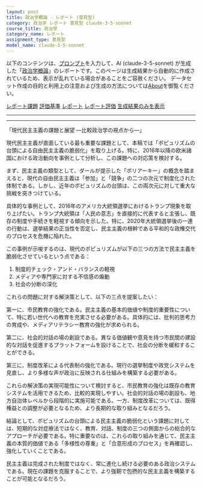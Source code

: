 ```yaml
---
layout: post
title: 政治学概論 - レポート (意見型)
category: 政治学 レポート 意見型 claude-3-5-sonnet
course_title: 政治学
category_name: レポート
assignment_type: 意見型
model_name: claude-3-5-sonnet
---
```


以下のコンテンツは、[プロンプト](https://github.com/takedatoshiyuki/synthetic_assignments/tree/main/generated/政治学/claude-3-5-sonnet/prompt_レポート-意見型.md)を入力して、AI (claude-3-5-sonnet) が生成した「[政治学概論](/contents/政治学/)」のレポートです。このページは生成結果から自動的に作成されているため、表示が乱れている場合があることをご容赦ください。
データセット作成の目的と利用上の注意および生成の方法については[About](/About)を御覧ください。

[レポート課題](../レポート課題-意見型)
[評価基準](../評価基準-意見型)
[レポート](../レポート-意見型)
[レポート評価](../レポート評価-意見型)
[生成結果のみを表示](https://github.com/takedatoshiyuki/synthetic_assignments/tree/main/generated/政治学/claude-3-5-sonnet/レポート-意見型.md)
  

***
***
  
「現代民主主義の課題と展望 ―比較政治学の視点から―」

現代民主主義が直面している最も重要な課題として、本稿では「ポピュリズムの台頭による自由民主主義の脆弱化」を取り上げる。特に、2016年以降の欧米諸国における政治動向を事例として分析し、この課題への対応策を検討する。

まず、民主主義の類型として、ダールが提示した「ポリアーキー」の概念を踏まえると、現代の自由民主主義は「参加」と「競争」の二つの次元で制度化された体制である。しかし、近年のポピュリズムの台頭は、この両次元に対して重大な挑戦を突きつけている。

具体的な事例として、2016年のアメリカ大統領選挙におけるトランプ現象を取り上げたい。トランプ大統領は「人民の意志」を直接的に代表すると主張し、既存の制度や手続きを軽視する傾向を示した。特に、2020年大統領選挙後の一連の行動は、選挙結果の正当性を否定し、民主主義の根幹である平和的な政権交代のプロセスを危機に陥れた。

この事例が示唆するのは、現代のポピュリズムが以下の三つの方法で民主主義を脆弱化させているという点である：

1. 制度的チェック・アンド・バランスの軽視
2. メディアや専門家に対する不信感の煽動
3. 社会の分断の深化

これらの問題に対する解決策として、以下の三点を提案したい：

第一に、市民教育の強化である。民主主義の基本的価値や制度的重要性について、特に若い世代への教育を充実させる必要がある。具体的には、批判的思考力の育成や、メディアリテラシー教育の強化が求められる。

第二に、社会的対話の場の創設である。異なる価値観や意見を持つ市民間の建設的な対話を促進するプラットフォームを設けることで、社会の分断を緩和することができる。

第三に、制度改革による代表制の強化である。現行の選挙制度や政党システムを見直し、より多様な声が政治に反映される仕組みを構築する必要がある。

これらの解決策の実現可能性について検討すると、市民教育の強化は既存の教育システムを活用できるため、比較的実現しやすい。社会的対話の場の創設も、地方自治体レベルから段階的に実施可能である。一方、制度改革については、既得権益との調整が必要となるため、より長期的な取り組みとなるだろう。

結論として、ポピュリズムの台頭による民主主義の脆弱化という課題に対しては、短期的な対症療法ではなく、教育、対話、制度の三つの側面からの総合的なアプローチが必要である。特に重要なのは、これらの取り組みを通じて、民主主義の本質的価値である「多様性の尊重」と「合意形成のプロセス」を再確認し、強化していくことである。

民主主義は完成された制度ではなく、常に進化し続ける必要のある政治システムである。現在の課題を克服することで、より強靭で包摂的な民主主義を構築することが可能となるだろう。
